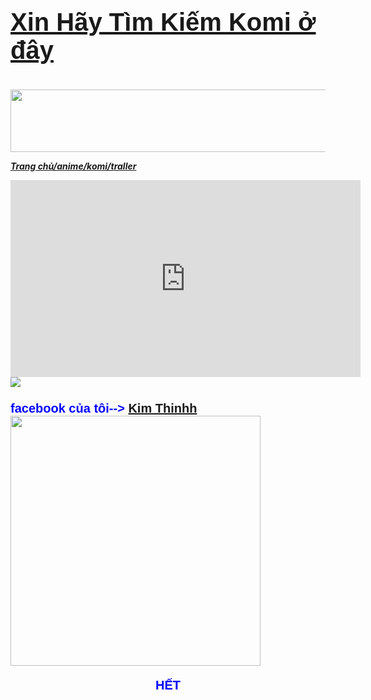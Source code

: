 <html>
<title>
Trang chủ Komi
</title>
<head>
<h3 style="font-family : arial; font-size : 40px; color : #09C; background-image:url(http://image.lag.vn/upload/news/22/04/08/spoiler-komi-san-wa-comyushou-desu-season-2-tap-2-2_XNTY.jpg) ;backgroud-size:100px">
<a href="https://www.google.com/search?q=Komi&rlz=1C1FHFK_viVN1003VN1003&oq=Komi&aqs=chrome..69i57j46i131i433i512j0i131i433i512j69i59l2j69i61j69i60l2.7071j0j1&sourceid=chrome&ie=UTF-8">Xin Hãy Tìm Kiếm Komi ở đây</a>
</h3>
</head>
<body background="https://image.lag.vn/upload/news/21/12/10/spoiler-anime-kimi-san-wa-comyushou-desu-tap-11-2_HXJW.jpg">
<div>
<p>
<center>
<a href="http://www.nettruyenmoi.com/truyen-tranh/komi-khong-the-giao-tiep-113060"> <img src="https://t4.ftcdn.net/jpg/04/04/73/39/360_F_404733910_2mIXr6RbC5G3WZJFjopVsBaR3EOM6Bqy.jpg" width="1400px" height="100px"/> </a>
</center>
</p>
<p>
<b>
<i>
<a href="https://thinhhhh.github.io/komisan/">Trang chủ/anime/komi/traller</a>
</i>
</b>
</p>
<iframe width="560" height="315" src="https://www.youtube.com/embed/tLdLTSnmnoA" title="YouTube video player" frameborder="0" allow="accelerometer; autoplay; clipboard-write; encrypted-media; gyroscope; picture-in-picture" allowfullscreen></iframe>
<a href="https://youtu.be/emble/3V55ndM5Krg"><img src="https://salt.tikicdn.com/cache/400x400/ts/product/f4/21/a5/eb3ddba33f288692a7ca249b6118ce79.jpg" widtg="100px" height="auto"></a>
<p>
   <h3>
<b style="font-family : arial; font-size : 20px ; color : blue">
facebook của tôi-->
  <a href="https://www.facebook.com/killer18062003" >Kim Thinhh</a>
 <a href="https://www.facebook.com/killer18062003"><img src="https://64.media.tumblr.com/1670fcd2153163e08531711e8fe62b05/753af7453b9bed9a-c6/s400x600/0bf54663fb349d2edf4daa3a19a3d26835cc6793.gifv" width="400px" height="400px"/></a>
<center>
   <b>
      <p>
      HẾT
         </p>
   </b>
   <center>
